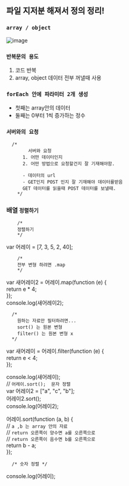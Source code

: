 ## 파일 지저분 해져서 정의 정리!

### `array / object`

![image](https://user-images.githubusercontent.com/110442250/210938599-770aca74-5b37-4a72-b8c9-81822dd645e8.png)


### `반복문의 용도`

1. 코드 반복
2. array, object 데이터 전부 꺼낼때 사용

### `forEach 안에 파라미터 2개 생성`

  - 첫째는 array안의 데이터
  - 둘째는 0부터 1씩 증가하는 정수

### `서버와의 요청`


      /* 
            서버와 요청
          1. 어떤 데이터인지
          2. 어떤 방법으로 요청할건지 잘 기재해야함.
          
          - 데이터의 url 
          - GET인지 POST 인지 잘 기재해야 데이터를받음
          GET 데이터를 읽을때 POST 데이터를 보낼때.
        */

### 배열 `정렬하기`

        /* 
        정렬하기  
        */
var 어레이 = [7, 3, 5, 2, 40];

        /*  
        전부 변형 하려면 .map 
        */
        
var 새어레이2 = 어레이.map(function (e) {<br>
  return e * 4;<br>
});<br>
console.log(새어레이2);<br>

      /* 
        원하는 자료만 필터하려면...
        sort() 는 원본 변형
        filter() 는 원본 변형 x
      */
var 새어레이 = 어레이.filter(function (e) {<br>
  return e < 4;<br>
});<br>

console.log(새어레이);<br>
// `어레이.sort();  문자 정렬` <br>
var 어레이2 = ["a", "c", "b"]; <br>
어레이2.sort(); <br> 
console.log(어레이2); <br>

어레이.sort(function (a, b) { <br>
  // `a ,b 는 array 안의 자료` <br>
  // `return 오른쪽이 양수면 a를 오른쪽으로` <br>
  // `return 오른쪽이 음수면 b를 오른쪽으로` <br>
  return b - a; <br>
}); 

      /* 숫자 정렬 */
      

console.log(어레이);<br>
